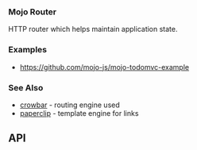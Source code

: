 ### Mojo Router

HTTP router which helps maintain application state.

### Examples

- https://github.com/mojo-js/mojo-todomvc-example

### See Also

- [crowbar](https://github.com/mojo-js/crowbar.js) - routing engine used
- [paperclip](https://github.com/mojo-js/paperclip.js) - template engine for links

## API

